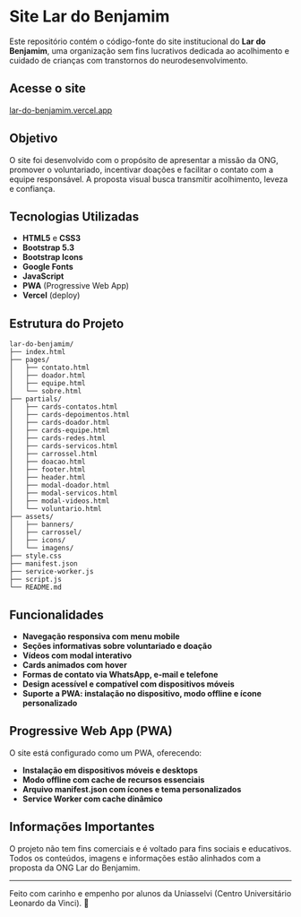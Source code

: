 # Site Lar do Benjamim

Este repositório contém o código-fonte do site institucional do **Lar do Benjamim**,
uma organização sem fins lucrativos dedicada ao acolhimento e cuidado de crianças
com transtornos do neurodesenvolvimento.

## Acesse o site

[lar-do-benjamim.vercel.app](https://lar-do-benjamim.vercel.app/)

## Objetivo

O site foi desenvolvido com o propósito de apresentar a missão da ONG, promover o voluntariado,
incentivar doações e facilitar o contato com a equipe responsável.
A proposta visual busca transmitir acolhimento, leveza e confiança.

## Tecnologias Utilizadas

- **HTML5** e **CSS3**
- **Bootstrap 5.3**
- **Bootstrap Icons**
- **Google Fonts**
- **JavaScript**
- **PWA** (Progressive Web App)
- **Vercel** (deploy)

## Estrutura do Projeto

```
lar-do-benjamim/
├── index.html
├── pages/
│   ├── contato.html
│   ├── doador.html
│   ├── equipe.html
│   └── sobre.html
├── partials/
│   ├── cards-contatos.html
│   ├── cards-depoimentos.html
│   ├── cards-doador.html
│   ├── cards-equipe.html
│   ├── cards-redes.html
│   ├── cards-servicos.html
│   ├── carrossel.html
│   ├── doacao.html
│   ├── footer.html
│   ├── header.html
│   ├── modal-doador.html
│   ├── modal-servicos.html
│   ├── modal-videos.html
│   └── voluntario.html
├── assets/
│   ├── banners/
│   ├── carrossel/
│   ├── icons/
│   └── imagens/
├── style.css
├── manifest.json
├── service-worker.js
├── script.js
└── README.md
```

## Funcionalidades

- **Navegação responsiva com menu mobile**
- **Seções informativas sobre voluntariado e doação**
- **Vídeos com modal interativo**
- **Cards animados com hover**
- **Formas de contato via WhatsApp, e-mail e telefone**
- **Design acessível e compatível com dispositivos móveis**
- **Suporte a PWA: instalação no dispositivo, modo offline e ícone personalizado**

## Progressive Web App (PWA)

O site está configurado como um PWA, oferecendo:

- **Instalação em dispositivos móveis e desktops**
- **Modo offline com cache de recursos essenciais**
- **Arquivo manifest.json com ícones e tema personalizados**
- **Service Worker com cache dinâmico**

## Informações Importantes

O projeto não tem fins comerciais e é voltado para fins sociais e educativos. Todos os conteúdos,
imagens e informações estão alinhados com a proposta da ONG Lar do Benjamim.

---

Feito com carinho e empenho por alunos da Uniasselvi (Centro Universitário Leonardo da Vinci). 💛

